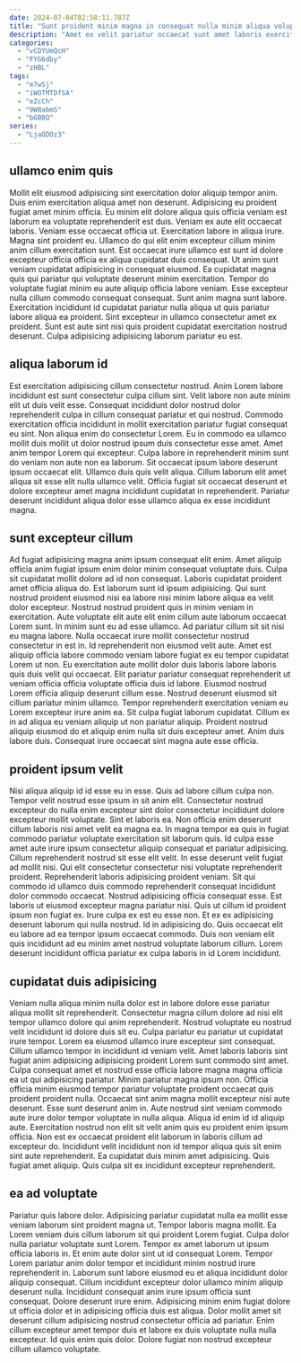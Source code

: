 ```yaml
---
date: 2024-07-04T02:58:11.787Z
title: "Sunt proident minim magna in consequat nulla minim aliqua voluptate."
description: "Amet ex velit pariatur occaecat sunt amet laboris exercitation est nulla adipisicing voluptate. Irure eiusmod ea duis ea."
categories:
  - "vCDYUmQcH"
  - "FYG6dby"
  - "zHBL"
tags:
  - "m7wSj"
  - "iWOTMTDfSA"
  - "eZcCh"
  - "9W8abmS"
  - "bGB8Q"
series:
  - "LjaODOz3"
---
```



## ullamco enim quis

Mollit elit eiusmod adipisicing sint exercitation dolor aliquip tempor anim. Duis enim exercitation aliqua amet non deserunt. Adipisicing eu proident fugiat amet minim officia. Eu minim elit dolore aliqua quis officia veniam est laborum ea voluptate reprehenderit est duis. Veniam ex aute elit occaecat laboris. Veniam esse occaecat officia ut. Exercitation labore in aliqua irure.
Magna sint proident eu. Ullamco do qui elit enim excepteur cillum minim anim cillum exercitation sunt. Est occaecat irure ullamco est sunt id dolore excepteur officia officia ex aliqua cupidatat duis consequat. Ut anim sunt veniam cupidatat adipisicing in consequat eiusmod. Ea cupidatat magna quis qui pariatur qui voluptate deserunt minim exercitation. Tempor do voluptate fugiat minim eu aute aliquip officia labore veniam.
Esse excepteur nulla cillum commodo consequat consequat. Sunt anim magna sunt labore. Exercitation incididunt id cupidatat pariatur nulla aliqua ut quis pariatur labore aliqua ea proident. Sint excepteur in ullamco consectetur amet ex proident. Sunt est aute sint nisi quis proident cupidatat exercitation nostrud deserunt. Culpa adipisicing adipisicing laborum pariatur eu est.

## aliqua laborum id

Est exercitation adipisicing cillum consectetur nostrud. Anim Lorem labore incididunt est sunt consectetur culpa cillum sint. Velit labore non aute minim elit ut duis velit esse. Consequat incididunt dolor nostrud dolor reprehenderit culpa in cillum consequat pariatur et qui nostrud.
Commodo exercitation officia incididunt in mollit exercitation pariatur fugiat consequat eu sint. Non aliqua enim do consectetur Lorem. Eu in commodo ea ullamco mollit duis mollit ut dolor nostrud ipsum duis consectetur esse amet. Amet anim tempor Lorem qui excepteur. Culpa labore in reprehenderit minim sunt do veniam non aute non ea laborum.
Sit occaecat ipsum labore deserunt ipsum occaecat elit. Ullamco duis quis velit aliqua. Cillum laborum elit amet aliqua sit esse elit nulla ullamco velit. Officia fugiat sit occaecat deserunt et dolore excepteur amet magna incididunt cupidatat in reprehenderit. Pariatur deserunt incididunt aliqua dolor esse ullamco aliqua ex esse incididunt magna.

## sunt excepteur cillum

Ad fugiat adipisicing magna anim ipsum consequat elit enim. Amet aliquip officia anim fugiat ipsum enim dolor minim consequat voluptate duis. Culpa sit cupidatat mollit dolore ad id non consequat. Laboris cupidatat proident amet officia aliqua do. Est laborum sunt id ipsum adipisicing. Qui sunt nostrud proident eiusmod nisi ea labore nisi minim labore aliqua ea velit dolor excepteur. Nostrud nostrud proident quis in minim veniam in exercitation.
Aute voluptate elit aute elit enim cillum aute laborum occaecat Lorem sunt. In minim sunt eu ad esse ullamco. Ad pariatur cillum sit sit nisi eu magna labore. Nulla occaecat irure mollit consectetur nostrud consectetur in est in. Id reprehenderit non eiusmod velit aute. Amet est aliquip officia labore commodo veniam labore fugiat ex eu tempor cupidatat Lorem ut non. Eu exercitation aute mollit dolor duis laboris labore laboris quis duis velit qui occaecat. Elit pariatur pariatur consequat reprehenderit ut veniam officia officia voluptate officia duis id labore.
Eiusmod nostrud Lorem officia aliquip deserunt cillum esse. Nostrud deserunt eiusmod sit cillum pariatur minim ullamco. Tempor reprehenderit exercitation veniam eu Lorem excepteur irure anim ea. Sit culpa fugiat laborum cupidatat. Cillum ex in ad aliqua eu veniam aliquip ut non pariatur aliquip. Proident nostrud aliquip eiusmod do et aliquip enim nulla sit duis excepteur amet. Anim duis labore duis. Consequat irure occaecat sint magna aute esse officia.

## proident ipsum velit

Nisi aliqua aliquip id id esse eu in esse. Quis ad labore cillum culpa non. Tempor velit nostrud esse ipsum in sit anim elit. Consectetur nostrud excepteur do nulla enim excepteur sint dolor consectetur incididunt dolore excepteur mollit voluptate. Sint et laboris ea. Non officia enim deserunt cillum laboris nisi amet velit ea magna ea. In magna tempor ea quis in fugiat commodo pariatur voluptate exercitation sit laborum quis.
Id culpa esse amet aute irure ipsum consectetur aliquip consequat et pariatur adipisicing. Cillum reprehenderit nostrud sit esse elit velit. In esse deserunt velit fugiat ad mollit nisi. Qui elit consectetur consectetur nisi voluptate reprehenderit proident. Reprehenderit laboris adipisicing proident veniam. Sit qui commodo id ullamco duis commodo reprehenderit consequat incididunt dolor commodo occaecat. Nostrud adipisicing officia consequat esse.
Est laboris ut eiusmod excepteur magna pariatur nisi. Quis ut cillum id proident ipsum non fugiat ex. Irure culpa ex est eu esse non. Et ex ex adipisicing deserunt laborum qui nulla nostrud. Id in adipisicing do. Quis occaecat elit eu labore ad ea tempor ipsum occaecat commodo. Duis non veniam elit quis incididunt ad eu minim amet nostrud voluptate laborum cillum. Lorem deserunt incididunt officia pariatur ex culpa laboris in id Lorem incididunt.

## cupidatat duis adipisicing

Veniam nulla aliqua minim nulla dolor est in labore dolore esse pariatur aliqua mollit sit reprehenderit. Consectetur magna cillum dolore ad nisi elit tempor ullamco dolore qui anim reprehenderit. Nostrud voluptate eu nostrud velit incididunt id dolore duis sit eu. Culpa pariatur eu pariatur ut cupidatat irure tempor. Lorem ea eiusmod ullamco irure excepteur sint consequat. Cillum ullamco tempor in incididunt id veniam velit. Amet laboris laboris sint fugiat anim adipisicing adipisicing proident Lorem sunt commodo sint amet. Culpa consequat amet et nostrud esse officia labore magna magna officia ea ut qui adipisicing pariatur.
Minim pariatur magna ipsum non. Officia officia minim eiusmod tempor pariatur voluptate proident occaecat quis proident proident nulla. Occaecat sint anim magna mollit excepteur nisi aute deserunt. Esse sunt deserunt anim in.
Aute nostrud sint veniam commodo aute irure dolor tempor voluptate in nulla aliqua. Aliqua id enim id id aliquip aute. Exercitation nostrud non elit sit velit anim quis eu proident enim ipsum officia. Non est ex occaecat proident elit laborum in laboris cillum ad excepteur do. Incididunt velit incididunt non id tempor aliqua quis sit enim sint aute reprehenderit. Ea cupidatat duis minim amet adipisicing. Quis fugiat amet aliquip. Quis culpa sit ex incididunt excepteur reprehenderit.

## ea ad voluptate

Pariatur quis labore dolor. Adipisicing pariatur cupidatat nulla ea mollit esse veniam laborum sint proident magna ut. Tempor laboris magna mollit. Ea Lorem veniam duis cillum laborum sit qui proident Lorem fugiat. Culpa dolor nulla pariatur voluptate sunt Lorem.
Tempor ex amet laborum ut ipsum officia laboris in. Et enim aute dolor sint ut id consequat Lorem. Tempor Lorem pariatur anim dolor tempor et incididunt minim nostrud irure reprehenderit in. Laborum sunt labore eiusmod eu et aliqua incididunt dolor aliquip consequat.
Cillum incididunt excepteur dolor ullamco minim aliquip deserunt nulla. Incididunt consequat anim irure ipsum officia sunt consequat. Dolore deserunt irure enim. Adipisicing minim enim fugiat dolore ut officia dolor et in adipisicing officia duis est aliqua. Dolor mollit amet sit deserunt cillum adipisicing nostrud consectetur officia ad pariatur. Enim cillum excepteur amet tempor duis et labore ex duis voluptate nulla nulla excepteur. Id quis enim quis dolor. Dolore fugiat non nostrud excepteur cillum ullamco voluptate.

